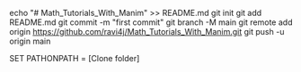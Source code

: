 echo "# Math_Tutorials_With_Manim" >> README.md
git init
git add README.md
git commit -m "first commit"
git branch -M main
git remote add origin https://github.com/ravi4j/Math_Tutorials_With_Manim.git
git push -u origin main

SET PATHONPATH = [Clone folder]
